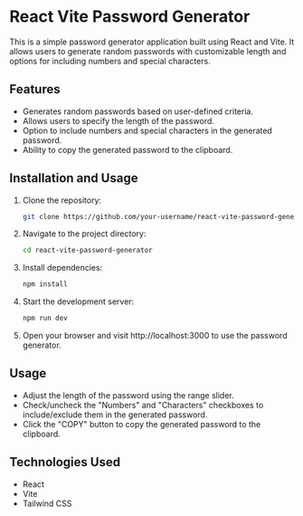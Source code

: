 # React Vite Password Generator

This is a simple password generator application built using React and Vite. It allows users to generate random passwords with customizable length and options for including numbers and special characters.

## Features

- Generates random passwords based on user-defined criteria.
- Allows users to specify the length of the password.
- Option to include numbers and special characters in the generated password.
- Ability to copy the generated password to the clipboard.

## Installation and Usage

1. Clone the repository:

   ```bash
   git clone https://github.com/your-username/react-vite-password-generator.git

2. Navigate to the project directory:
    ```bash
    cd react-vite-password-generator

3. Install dependencies:
    ```bash
    npm install

4. Start the development server:
    ```bash
    npm run dev

5. Open your browser and visit http://localhost:3000 to use the password generator.

## Usage
* Adjust the length of the password using the range slider.
* Check/uncheck the "Numbers" and "Characters" checkboxes to include/exclude them in the generated password.
* Click the "COPY" button to copy the generated password to the clipboard.

## Technologies Used
* React
* Vite
* Tailwind CSS